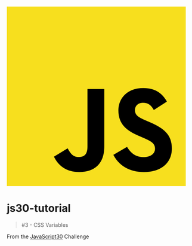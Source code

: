 ![Logo of the project](./../img/javascript.png)

# js30-tutorial
>#3 - CSS Variables

From the [JavaScript30](https://javascript30.com/) Challenge